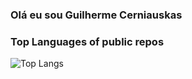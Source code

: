 <h3>Olá eu sou Guilherme Cerniauskas</h3>
<!-- <p>
  <img alt="Java" src="https://img.shields.io/badge/JAVA-f7df1c?style=flat-square&logo=JAVA&logoColor=black" />
</p> 

<h3>Contatos</h3>
<div id="badges">
  <a href="https://www.linkedin.com/in/guilherme-cerniauskas-360048258/">
    <img src="https://img.shields.io/badge/LinkedIn-blue?style=for-the-badge&logo=linkedin&logoColor=white" alt="LinkedIn Badge"/>
  </a>
</div>

<h3>My GitHub contributions summary</h3>

[![GitHub Streak](https://github-readme-streak-stats.herokuapp.com?user=Guihermee&theme=dark&ring=fb4362&file=fb4362&currStreakNum=fb4362&currStreakLabel=fb4362&hide_border=true)](https://git.io/streak-stats)


<!-- ![Anurag's GitHub stats](https://github-readme-stats.vercel.app/api?username=Guihermee&theme=dark&show_icons=true) -->

<h3>Top Languages of public repos</h3>

![Top Langs](https://github-readme-stats.vercel.app/api/top-langs/?username=Guihermee&hide=Python,Html,CSS)
